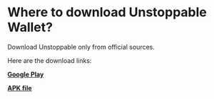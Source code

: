 # Where to download Unstoppable Wallet?

Download Unstoppable only from official sources.

Here are the download links:

[**Google Play**](https://play.google.com/store/apps/details?id=io.horizontalsystems.bankwallet)

[**APK file**](https://github.com/horizontalsystems/unstoppable-wallet-android/releases)

